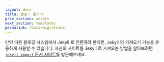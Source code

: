 ```yaml
---
layout: docs
title: 블로그 옮기기
prev_section: assets
next_section: templates
permalink: /docs/migrations/
---
```


만약 다른 블로깅 시스템에서 Jekyll 로 전환하려 한다면, Jekyll 의 가져오기 기능을 유용하게 사용할 수 있습니다. 자신의 사이트를 Jekyll 로 가져오는 방법을 알아보려면 [`jekyll-import` 문서 사이트](http://import.jekyllrb.com/docs/home/)를 방문해보세요.
